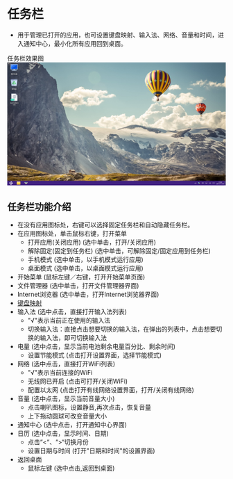 # 任务栏
   - 用于管理已打开的应用，也可设置键盘映射、输入法、网络、音量和时间，进入通知中心，最小化所有应用回到桌面。

任务栏效果图  
![](pic/renwulan/taskbar.png)

## 任务栏功能介绍
   - 在没有应用图标处，右键可以选择固定任务栏和自动隐藏任务栏。
   - 在应用图标处，单击鼠标右键，打开菜单
      - 打开应用(关闭应用)   (选中单击，打开/关闭应用)
      - 解除固定(固定到任务栏)   (选中单击，可解除固定/固定应用到任务栏)
      - 手机模式          (选中单击，以手机模式运行应用)
      - 桌面模式          (选中单击，以桌面模式运行应用)
   - 开始菜单     (鼠标左键／右键，打开开始菜单页面)
   - 文件管理器   (选中单击，打开文件管理器界面)
   - Internet浏览器      (选中单击，打开Internet浏览器界面)
   - [键盘映射](soft/键盘映射.md)
   - 输入法    (选中点击，直接打开输入法列表)
      - "√"表示当前正在使用的输入法
      - 切换输入法：直接点击想要切换的输入法，在弹出的列表中，点击想要切换的输入法，即可切换输入法
   - 电量      (选中点击，显示当前电池剩余电量百分比、剩余时间)
      - 设置节能模式    (点击打开设置界面，选择节能模式)
   - 网络      (选中点击，直接打开WiFi列表)
      - "√"表示当前连接的WiFi
      - 无线网已开启     (点击可打开/关闭WiFi)
      - 配置以太网       (点击打开有线网络设置界面，打开/关闭有线网络)
   - 音量           (选中点击，显示当前音量大小)
      - 点击喇叭图标，设置静音,再次点击，恢复音量
      - 上下拖动圆球可改变音量大小
   - 通知中心        (选中点击，打开通知中心界面)
   - 日历           (选中点击，显示时间、日期)
      - 点击“<“、“>“切换月份
      - 设置日期与时间     (打开"日期和时间"的设置界面)
   - 返回桌面
      - 鼠标左键 (选中点击,返回到桌面)

